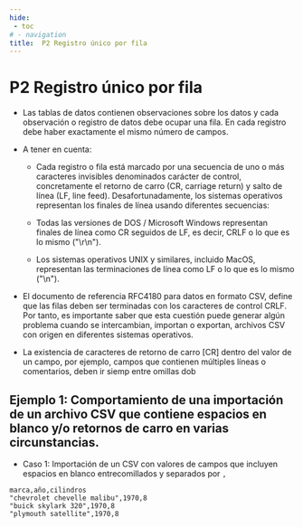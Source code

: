 ```yaml
---
hide:
 - toc
# - navigation
title:  P2 Registro único por fila
---
```

# P2 Registro único por fila

- Las tablas de datos contienen observaciones sobre los datos y cada observación o registro de datos debe ocupar una fila. En cada registro debe haber exactamente el mismo número de campos.

- A tener en cuenta:
	- Cada registro o fila está marcado por una secuencia de uno o más caracteres invisibles denominados carácter de control, concretamente el retorno de carro (CR, carriage return) y salto de línea (LF, line feed). Desafortunadamente, los sistemas operativos representan los finales de línea usando diferentes secuencias:
	
	- Todas las versiones de DOS / Microsoft Windows representan finales de línea como CR seguidos de LF, es decir, CRLF o lo que es lo mismo ("\r\n").

	- Los sistemas operativos UNIX y similares, incluido  MacOS, representan las terminaciones de línea como LF o lo que es lo mismo ("\n").

- El documento de referencia RFC4180 para datos en formato CSV, define que las filas deben ser terminadas con los caracteres de control CRLF. Por tanto, es importante saber que  esta cuestión puede generar algún problema  cuando se intercambian, importan o exportan, archivos CSV con origen en diferentes sistemas operativos.

- La existencia de caracteres de retorno de carro [CR] dentro del valor de un campo, por ejemplo, campos que contienen múltiples líneas o comentarios, deben  ir siemp    entre  omillas dob    

## Ejemplo  1:  Comportamiento  de  una  importación  de  un  archivo  CSV  que  contiene espacios en blanco y/o retornos de carro en varias circunstancias.

- Caso 1:  Importación de un CSV con valores de campos que incluyen espacios en blanco entrecomillados y separados por `,`

```
marca,año,cilindros
"chevrolet chevelle malibu",1970,8
"buick skylark 320",1970,8
"plymouth satellite",1970,8

```
